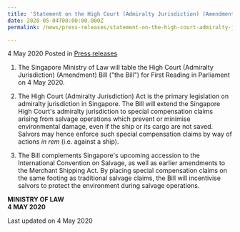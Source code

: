 ```yaml
---
title: 'Statement on the High Court (Admiralty Jurisdiction) (Amendment) Bill'
date: 2020-05-04T00:00:00.000Z
permalink: /news/press-releases/statement-on-the-high-court-admiralty-jurisdiction-amendment-bill/

---
```



4 May 2020 Posted in [Press releases](/news/press-releases)

1.  The Singapore Ministry of Law will table the High Court (Admiralty Jurisdiction) (Amendment) Bill ("the Bill") for First Reading in Parliament on 4 May 2020.

2.  The High Court (Admiralty Jurisdiction) Act is the primary legislation on admiralty jurisdiction in Singapore. The Bill will extend the Singapore High Court's admiralty jurisdiction to special compensation claims arising from salvage operations which prevent or minimise environmental damage, even if the ship or its cargo are not saved. Salvors may hence enforce such special compensation claims by way of actions <i>in rem</i> (i.e. against a ship).

3.  The Bill complements Singapore's upcoming accession to the International Convention on Salvage, as well as earlier amendments to the Merchant Shipping Act. By placing special compensation claims on the same footing as traditional salvage claims, the Bill will incentivise salvors to protect the environment during salvage operations. 


**MINISTRY OF LAW**
<br>
**4 MAY 2020**


<p class="right-side-updated">Last updated on 4 May 2020</p>
